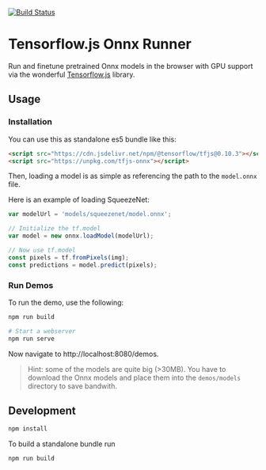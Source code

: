 [![Build Status](https://travis-ci.org/chaosmail/tfjs-onnx.svg?branch=master)](https://travis-ci.org/chaosmail/tfjs-onnx)

# Tensorflow.js Onnx Runner

Run and finetune pretrained Onnx models in the browser with GPU support via the wonderful [Tensorflow.js][tfjs] library.

## Usage

### Installation

You can use this as standalone es5 bundle like this:

```html
<script src="https://cdn.jsdelivr.net/npm/@tensorflow/tfjs@0.10.3"></script>
<script src="https://unpkg.com/tfjs-onnx"></script>
```

Then, loading a model is as simple as referencing the path to the `model.onnx` file.

Here is an example of loading SqueezeNet:

```js
var modelUrl = 'models/squeezenet/model.onnx';

// Initialize the tf.model
var model = new onnx.loadModel(modelUrl);

// Now use tf.model
const pixels = tf.fromPixels(img);
const predictions = model.predict(pixels);
```

### Run Demos

To run the demo, use the following:

```bash
npm run build

# Start a webserver
npm run serve
```

Now navigate to http://localhost:8080/demos.

> Hint: some of the models are quite big (>30MB). You have to download the Onnx models and place them into the `demos/models` directory to save bandwith.

## Development

```sh
npm install
```

To build a standalone bundle run

```sh
npm run build
```

[tfjs]: https://github.com/tensorflow/tfjs
